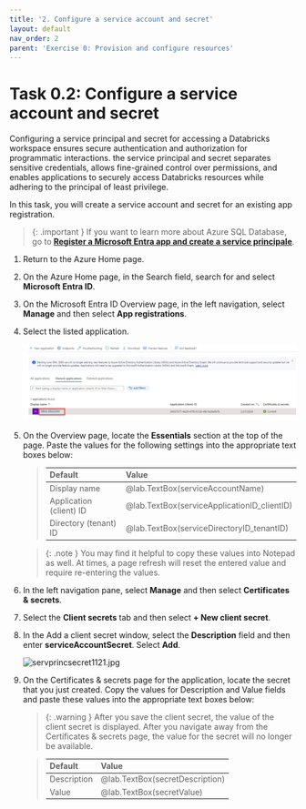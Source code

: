 ```yaml
---
title: '2. Configure a service account and secret'
layout: default
nav_order: 2
parent: 'Exercise 0: Provision and configure resources'
---
```


# Task 0.2: Configure a service account and secret

Configuring a service principal and secret for accessing a Databricks workspace ensures secure authentication and authorization for programmatic interactions. the service principal and secret separates sensitive credentials, allows fine-grained control over permissions, and enables applications to securely access Databricks resources while adhering to the principal of least privilege.

In this task, you will create a service account and secret for an existing app registration.

 > {: .important } If you want to learn more about Azure SQL Database, go to [**Register a Microsoft Entra app and create a service principale**](https://learn.microsoft.com/en-us/entra/identity-platform/howto-create-service-principal-portal "Register a Microsoft Entra app and create a service principal").

1. Return to the Azure Home page.

1. On the Azure Home page, in the Search field, search for and select **Microsoft Entra ID**.

1. On the Microsoft Entra ID Overview page, in the left navigation, select **Manage** and then select **App registrations**.

1. Select the listed application.

    ![servprincselect.jpg](../media/instructions254096/servprincselect.jpg)

1. On the Overview page, locate the **Essentials** section at the top of the page. Paste the values for the following settings into the appropriate text boxes below:

    >| Default | Value |
    >|:---------|:---------|
    >| Display name   | @lab.TextBox(serviceAccountName)   |
    >| Application (client) ID  | @lab.TextBox(serviceApplicationID_clientID)   |
    >| Directory (tenant) ID  | @lab.TextBox(serviceDirectoryID_tenantID)   |

    >{: .note } You may find it helpful to copy these values into Notepad as well. At times, a page refresh will reset the entered value and require re-entering the values.
    
1. In the left navigation pane, select **Manage** and then select **Certificates & secrets**.

1. Select the **Client secrets** tab and then select **+ New client secret**.

1. In the Add a client secret window, select the **Description** field and then enter **serviceAccountSecret**. Select **Add**.

    ![servprincsecret1121.jpg](./media/instructions257645/servprincsecret1121.jpg)

1. On the Certificates & secrets page for the application, locate the secret that you just created. Copy the values for Description and Value fields and paste these values into the appropriate text boxes below:

    >{: .warning } After you save the client secret, the value of the client secret is displayed. After you navigate away from the Certificates & secrets page, the value for the secret will no longer be available.

    >| Default | Value |
    >|:---------|:---------|
    >| Description   | @lab.TextBox(secretDescription)   |
    >| Value   | @lab.TextBox(secretValue)   |
